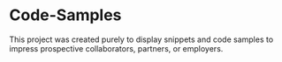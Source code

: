 # Code-Samples

This project was created purely to display snippets and code samples to impress prospective collaborators, partners, or employers.
